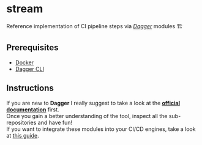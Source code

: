 # stream
Reference implementation of CI pipeline steps via [*Dagger*](https://dagger.io/) modules 🏗️  

## Prerequisites
- [Docker](https://www.docker.com/get-started/)
- [Dagger CLI](https://docs.dagger.io/install)

## Instructions
If you are new to **Dagger** I really suggest to take a look at the [**official documentation**](https://docs.dagger.io/) first.  
Once you gain a better understanding of the tool, inspect all the sub-repositories and have fun!  
If you want to integrate these modules into your CI/CD engines, take a look at [this guide](https://docs.dagger.io/user-guide/ci/).  


